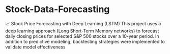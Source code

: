 # Stock-Data-Forecasting
📈 Stock Price Forecasting with Deep Learning (LSTM) This project uses a deep learning approach (Long Short-Term Memory networks) to forecast daily closing prices for selected S&amp;P 500 stocks over a 10-year period. In addition to predictive modeling, backtesting strategies were implemented to validate model effectiveness
